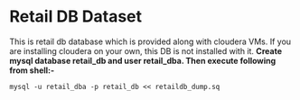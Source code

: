 # Retail DB Dataset
This is retail db database which is provided  along with cloudera VMs. If you are installing cloudera on your own, this DB is not installed with it. 
**Create mysql database retail_db and user retail_dba.  Then execute following from shell:-**
```
mysql -u retail_dba -p retail_db << retaildb_dump.sq
```
